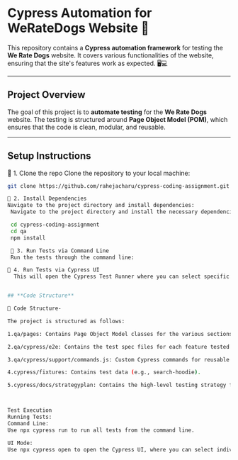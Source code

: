# **Cypress Automation for WeRateDogs Website** 🐶

This repository contains a **Cypress automation framework** for testing the **We Rate Dogs** website. It covers various functionalities of the website, ensuring that the site's features work as expected. 🖥️💻

---

## **Project Overview**

The goal of this project is to **automate testing** for the **We Rate Dogs** website. The testing is structured around **Page Object Model (POM)**, which ensures that the code is clean, modular, and reusable.

---

## **Setup Instructions**


🔹 1. Clone the repo
Clone the repository to your local machine:  
```bash
git clone https://github.com/rahejacharu/cypress-coding-assignment.git

🔹 2. Install Dependencies
Navigate to the project directory and install dependencies:
 Navigate to the project directory and install the necessary dependencies:

 cd cypress-coding-assignment  
 cd qa
 npm install

 🔹 3. Run Tests via Command Line 
 Run the tests through the command line:

🔹 4. Run Tests via Cypress UI
  This will open the Cypress Test Runner where you can select specific tests to run.


## **Code Structure**

🧱 Code Structure-

The project is structured as follows:

1.qa/pages: Contains Page Object Model classes for the various sections of the website (e.g., header, footer, adoption process).

2.qa/cypress/e2e: Contains the test spec files for each feature tested (e.g., header.cy.js, footer.cy.js).

3.qa/cypress/support/commands.js: Custom Cypress commands for reusable actions (e.g., navigating to certain pages).

4.cypress/fixtures: Contains test data (e.g., search-hoodie).

5.cypress/docs/strategyplan: Contains the high-level testing strategy for the assignment.



Test Execution
Running Tests:
Command Line:
Use npx cypress run to run all tests from the command line.

UI Mode:
Use npx cypress open to open the Cypress UI, where you can select individual tests to run.

